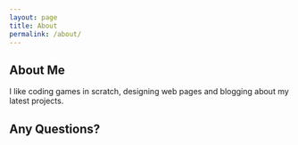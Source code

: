 ```yaml
---
layout: page
title: About
permalink: /about/
---
```


## About Me

I like coding games in scratch, designing web pages and blogging about my latest projects.

## Any Questions?

